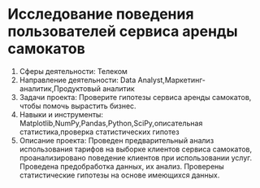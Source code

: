 # Исследование поведения пользователей сервиса аренды самокатов
1. Сферы деятельности: Телеком
2. Направление деятельности: Data Analyst,Маркетинг-аналитик,Продуктовый аналитик
3. Задачи проекта: Проверите гипотезы сервиса аренды самокатов, чтобы помочь вырастить бизнес.
4. Навыки и инструменты: Matplotlib,NumPy,Pandas,Python,SciPy,описательная статистика,проверка статистических гипотез
5. Описание проекта: Проведен предварительный анализ использования тарифов на выборке клиентов сервиса самокатов,
проанализировано поведение клиентов при использовании услуг. Проведена предобработка
данных, их анализ. Проверены статистические гипотезы на основе имеющихся данных.